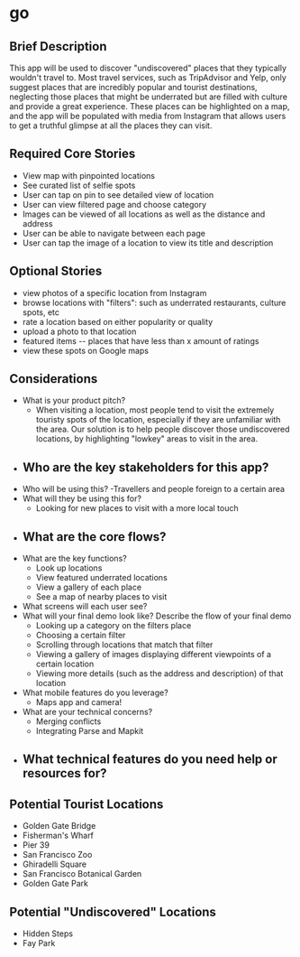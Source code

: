 # go

## Brief Description
This app will be used to discover "undiscovered" places that they typically wouldn't travel to. Most travel services, such as TripAdvisor and Yelp, only suggest places that are incredibly popular and tourist destinations, neglecting those places that might be underrated but are filled with culture and provide a great experience. These places can be highlighted on a map, and the app will be populated with media from Instagram that allows users to get a truthful glimpse at all the places they can visit.

## Required Core Stories
- View map with pinpointed locations
- See curated list of selfie spots
- User can tap on pin to see detailed view of location
- User can view filtered page and choose category
- Images can be viewed of all locations as well as the distance and address
- User can be able to navigate between each page 
- User can tap the image of a location to view its title and description

## Optional Stories
- view photos of a specific location from Instagram
- browse locations with "filters": such as underrated restaurants, culture spots, etc
- rate a location based on either popularity or quality
- upload a photo to that location
- featured items -- places that have less than x amount of ratings
- view these spots on Google maps

## Considerations
- What is your product pitch?
  - When visiting a location, most people tend to visit the extremely touristy spots of the location, especially if they are unfamiliar with the area. Our solution is to help people discover those undiscovered locations, by highlighting "lowkey" areas to visit in the area. 
- Who are the key stakeholders for this app? 
  -
- Who will be using this?
  -Travellers and people foreign to a certain area
- What will they be using this for?
  - Looking for new places to visit with a more local touch
- What are the core flows?
  - 
- What are the key functions?
  - Look up locations
  - View featured underrated locations
  - View a gallery of each place
  - See a map of nearby places to visit
- What screens will each user see?
- What will your final demo look like?
Describe the flow of your final demo
  - Looking up a category on the filters place
  - Choosing a certain filter 
  - Scrolling through locations that match that filter
  - Viewing a gallery of images displaying different viewpoints of a certain location
  - Viewing more details (such as the address and description) of that location
- What mobile features do you leverage?
  - Maps app and camera!
- What are your technical concerns?
  - Merging conflicts
  - Integrating Parse and Mapkit
- What technical features do you need help or resources for?
  - 

## Potential Tourist Locations 
- Golden Gate Bridge
- Fisherman's Wharf
- Pier 39
- San Francisco Zoo
- Ghiradelli Square
- San Francisco Botanical Garden
- Golden Gate Park

## Potential "Undiscovered" Locations
- Hidden Steps
- Fay Park
